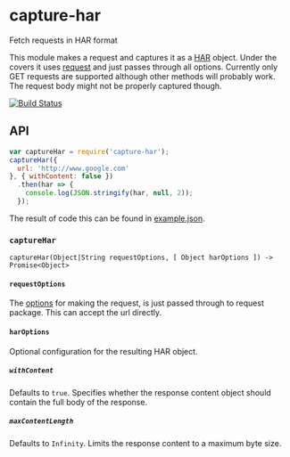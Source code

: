 # capture-har

Fetch requests in HAR format

This module makes a request and captures it as a [HAR](http://www.softwareishard.com/blog/har-12-spec/) object.
Under the covers it uses [request](https://www.npmjs.com/package/request) and just passes through all options.
Currently only GET requests are supported although other methods will probably work. The request body might not be properly captured though.

[![Build Status](https://travis-ci.org/Woorank/capture-har.svg?branch=master)](https://travis-ci.org/Woorank/capture-har)

## API

```js
var captureHar = require('capture-har');
captureHar({
  url: 'http://www.google.com'
}, { withContent: false })
  .then(har => {
    console.log(JSON.stringify(har, null, 2));
  });
```

The result of code this can be found in [example.json](https://github.com/Woorank/capture-har/blob/master/example.json).

### `captureHar`

```
captureHar(Object|String requestOptions, [ Object harOptions ]) -> Promise<Object>
```

#### `requestOptions`

The [options](https://www.npmjs.com/package/request#requestoptions-callback) for making the request, is just passed through to request package.
This can accept the url directly.

#### `harOptions`

Optional configuration for the resulting HAR object.

##### `withContent`

Defaults to `true`. Specifies whether the response content object should contain the full body of the response.

##### `maxContentLength`

Defaults to `Infinity`. Limits the response content to a maximum byte size.

